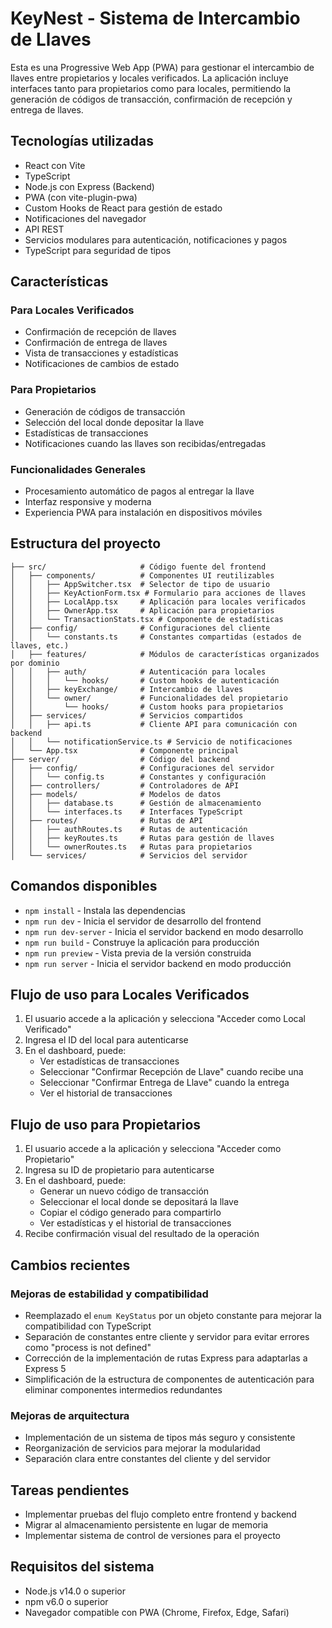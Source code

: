 # KeyNest - Sistema de Intercambio de Llaves

Esta es una Progressive Web App (PWA) para gestionar el intercambio de llaves entre propietarios y locales verificados. La aplicación incluye interfaces tanto para propietarios como para locales, permitiendo la generación de códigos de transacción, confirmación de recepción y entrega de llaves.

## Tecnologías utilizadas

- React con Vite
- TypeScript
- Node.js con Express (Backend)
- PWA (con vite-plugin-pwa)
- Custom Hooks de React para gestión de estado
- Notificaciones del navegador
- API REST
- Servicios modulares para autenticación, notificaciones y pagos
- TypeScript para seguridad de tipos

## Características

### Para Locales Verificados
- Confirmación de recepción de llaves
- Confirmación de entrega de llaves
- Vista de transacciones y estadísticas
- Notificaciones de cambios de estado

### Para Propietarios
- Generación de códigos de transacción
- Selección del local donde depositar la llave
- Estadísticas de transacciones
- Notificaciones cuando las llaves son recibidas/entregadas

### Funcionalidades Generales
- Procesamiento automático de pagos al entregar la llave
- Interfaz responsive y moderna
- Experiencia PWA para instalación en dispositivos móviles

## Estructura del proyecto

```
├── src/                     # Código fuente del frontend
│   ├── components/          # Componentes UI reutilizables
│   │   ├── AppSwitcher.tsx  # Selector de tipo de usuario
│   │   ├── KeyActionForm.tsx # Formulario para acciones de llaves
│   │   ├── LocalApp.tsx     # Aplicación para locales verificados
│   │   ├── OwnerApp.tsx     # Aplicación para propietarios
│   │   └── TransactionStats.tsx # Componente de estadísticas
│   ├── config/              # Configuraciones del cliente
│   │   └── constants.ts     # Constantes compartidas (estados de llaves, etc.)
│   ├── features/            # Módulos de características organizados por dominio
│   │   ├── auth/            # Autenticación para locales
│   │   │   └── hooks/       # Custom hooks de autenticación
│   │   ├── keyExchange/     # Intercambio de llaves
│   │   └── owner/           # Funcionalidades del propietario
│   │       └── hooks/       # Custom hooks para propietarios
│   ├── services/            # Servicios compartidos
│   │   ├── api.ts           # Cliente API para comunicación con backend
│   │   └── notificationService.ts # Servicio de notificaciones
│   └── App.tsx              # Componente principal
├── server/                  # Código del backend
│   ├── config/              # Configuraciones del servidor
│   │   └── config.ts        # Constantes y configuración
│   ├── controllers/         # Controladores de API
│   ├── models/              # Modelos de datos
│   │   ├── database.ts      # Gestión de almacenamiento
│   │   └── interfaces.ts    # Interfaces TypeScript
│   ├── routes/              # Rutas de API
│   │   ├── authRoutes.ts    # Rutas de autenticación
│   │   ├── keyRoutes.ts     # Rutas para gestión de llaves
│   │   └── ownerRoutes.ts   # Rutas para propietarios
│   └── services/            # Servicios del servidor
```

## Comandos disponibles

- `npm install` - Instala las dependencias
- `npm run dev` - Inicia el servidor de desarrollo del frontend
- `npm run dev-server` - Inicia el servidor backend en modo desarrollo
- `npm run build` - Construye la aplicación para producción
- `npm run preview` - Vista previa de la versión construida
- `npm run server` - Inicia el servidor backend en modo producción

## Flujo de uso para Locales Verificados

1. El usuario accede a la aplicación y selecciona "Acceder como Local Verificado"
2. Ingresa el ID del local para autenticarse
3. En el dashboard, puede:
   - Ver estadísticas de transacciones
   - Seleccionar "Confirmar Recepción de Llave" cuando recibe una
   - Seleccionar "Confirmar Entrega de Llave" cuando la entrega
   - Ver el historial de transacciones

## Flujo de uso para Propietarios

1. El usuario accede a la aplicación y selecciona "Acceder como Propietario"
2. Ingresa su ID de propietario para autenticarse
3. En el dashboard, puede:
   - Generar un nuevo código de transacción
   - Seleccionar el local donde se depositará la llave
   - Copiar el código generado para compartirlo
   - Ver estadísticas y el historial de transacciones
5. Recibe confirmación visual del resultado de la operación

## Cambios recientes

### Mejoras de estabilidad y compatibilidad
- Reemplazado el `enum KeyStatus` por un objeto constante para mejorar la compatibilidad con TypeScript
- Separación de constantes entre cliente y servidor para evitar errores como "process is not defined"
- Corrección de la implementación de rutas Express para adaptarlas a Express 5
- Simplificación de la estructura de componentes de autenticación para eliminar componentes intermedios redundantes

### Mejoras de arquitectura
- Implementación de un sistema de tipos más seguro y consistente
- Reorganización de servicios para mejorar la modularidad
- Separación clara entre constantes del cliente y del servidor

## Tareas pendientes
- Implementar pruebas del flujo completo entre frontend y backend
- Migrar al almacenamiento persistente en lugar de memoria
- Implementar sistema de control de versiones para el proyecto

## Requisitos del sistema
- Node.js v14.0 o superior
- npm v6.0 o superior
- Navegador compatible con PWA (Chrome, Firefox, Edge, Safari)

